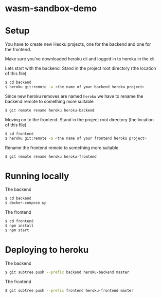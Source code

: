 # wasm-sandbox-demo

# Setup
You have to create new Heoku projects, one for the backend and one for the frontend.

Make sure you've downloaded heroku cli and logged in to heroku in the cli.

Lets start with the backend. Stand in the project root directory (the location
of this file)
```sh
$ cd backend
$ heroku git:remote -a <the name of your backend heroku project>
```

Since new heroku removes are named `heroku` we have to rename the backend
remote to something more suitable
```sh
$ git remote rename heroku heroku-backend
```

Moving on to the frontend. Stand in the project root directory (the location
of this file)
```sh
$ cd frontend
$ heroku git:remote -a <the name of your frontend heroku project>
```

Rename the frontend remote to something more suitable
```sh
$ git remote rename heroku heroku-frontend
```

# Running locally
The backend
```sh
$ cd backend
$ docker-compose up
```

The frontend
```sh
$ cd frontend
$ npm install
$ npm start
```

# Deploying to heroku
The backend
```sh
$ git subtree push --prefix backend heroku-backend master
```

The frontend
```sh
$ git subtree push --prefix frontend heroku-frontend master
```
